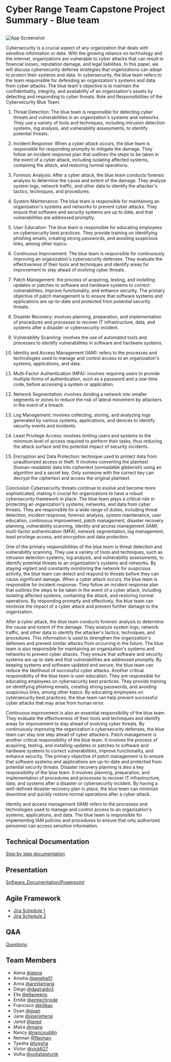 # Cyber Range Team Capstone Project Summary - Blue team  


## 

![App Screenshot](https://asseco.com/files/public/_processed_/csm_Togo_b7ced0b0d4.png)

 Cybersecurity is a crucial aspect of any organization that deals with sensitive information or data. With the growing reliance on technology and the internet, organizations are vulnerable to cyber attacks that can result in financial losses, reputation damage, and legal liabilities. In this paper, we will discuss cybersecurity defense strategies that organizations can adopt to protect their systems and data.
     In cybersecurity, the blue team refers to the team responsible for defending an organization's systems and data from cyber attacks. The blue team's objective is to maintain the confidentiality, integrity, and availability of an organization's assets by detecting and responding to cyber threats.
Role and Responsibilities of the Cybersecurity Blue Team:
1. Threat Detection: The blue team is responsible for detecting cyber threats and vulnerabilities in an organization's systems and networks. They use a variety of tools and techniques, including intrusion detection systems, log analysis, and vulnerability assessments, to identify potential threats.

2. Incident Response: When a cyber attack occurs, the blue team is responsible for responding promptly to mitigate the damage. They follow an incident response plan that outlines the steps to be taken in the event of a cyber attack, including isolating affected systems, containing the attack, and restoring normal operations.

3. Forensic Analysis: After a cyber attack, the blue team conducts forensic analysis to determine the cause and extent of the damage. They analyze system logs, network traffic, and other data to identify the attacker's tactics, techniques, and procedures.

4. System Maintenance: The blue team is responsible for maintaining an organization's systems and networks to prevent cyber attacks. They ensure that software and security systems are up to date, and that vulnerabilities are addressed promptly.

5. User Education: The blue team is responsible for educating employees on cybersecurity best practices. They provide training on identifying phishing emails, creating strong passwords, and avoiding suspicious links, among other topics.

6. Continuous Improvement: The blue team is responsible for continuously improving an organization's cybersecurity defenses. They evaluate the effectiveness of their tools and techniques and identify areas for improvement to stay ahead of evolving cyber threats.

7. Patch Management: the process of acquiring, testing, and installing updates or patches to software and hardware systems to correct vulnerabilities, improve functionality, and enhance security. The primary objective of patch management is to ensure that software systems and applications are up-to-date and protected from potential security threats.

8. Disaster Recovery: involves planning, preparation, and implementation of procedures and processes to recover IT infrastructure, data, and systems after a disaster or cybersecurity incident.

9. Vulnerability Scanning: involves the use of automated tools and processes to identify vulnerabilities in software and hardware systems.

10. Identity and Access Management (IAM): refers to the processes and technologies used to manage and control access to an organization's systems, applications, and data.

11. Multi-Factor Authentication (MFA): involves requiring users to provide multiple forms of authentication, such as a password and a one-time code, before accessing a system or application.

12. Network Segmentation: involves dividing a network into smaller segments or zones to reduce the risk of lateral movement by attackers in the event of a breach.

13. Log Management: involves collecting, storing, and analyzing logs generated by various systems, applications, and devices to identify security events and incidents. 

14. Least Privilege Access: involves limiting users and systems to the minimum level of access required to perform their tasks, thus reducing the attack surface and the potential impact of security incidents. 

15. Encryption and Data Protection: technique used to protect data from unauthorized access or theft. It involves converting the plaintext (human-readable) data into ciphertext (unreadable gibberish) using an algorithm and a secret key. Only someone with the correct key can decrypt the ciphertext and access the original plaintext.

Conclusion
     Cybersecurity threats continue to evolve and become more sophisticated, making it crucial for organizations to have a robust cybersecurity framework in place. The blue team plays a critical role in protecting an organization's systems, networks, and data from cyber threats. They are responsible for a wide range of duties, including threat detection, incident response, forensic analysis, system maintenance, user education, continuous improvement, patch management, disaster recovery planning, vulnerability scanning, identity and access management (IAM), multi-factor authentication (MFA), network segmentation, log management, least privilege access, and encryption and data protection.
     
One of the primary responsibilities of the blue team is threat detection and vulnerability scanning. They use a variety of tools and techniques, such as intrusion detection systems, log analysis, and vulnerability assessments, to identify potential threats to an organization's systems and networks. By staying vigilant and constantly monitoring the network for suspicious activity, the blue team can detect and respond to threats before they can cause significant damage.
When a cyber attack occurs, the blue team is responsible for incident response. They follow an incident response plan that outlines the steps to be taken in the event of a cyber attack, including isolating affected systems, containing the attack, and restoring normal operations. By responding promptly and effectively, the blue team can minimize the impact of a cyber attack and prevent further damage to the organization.

After a cyber attack, the blue team conducts forensic analysis to determine the cause and extent of the damage. They analyze system logs, network traffic, and other data to identify the attacker's tactics, techniques, and procedures. This information is used to strengthen the organization's defenses and prevent similar attacks from occurring in the future.
The blue team is also responsible for maintaining an organization's systems and networks to prevent cyber attacks. They ensure that software and security systems are up to date and that vulnerabilities are addressed promptly. By keeping systems and software updated and secure, the blue team can reduce the likelihood of successful cyber attacks.
Another critical responsibility of the blue team is user education. They are responsible for educating employees on cybersecurity best practices. They provide training on identifying phishing emails, creating strong passwords, and avoiding suspicious links, among other topics. By educating employees on cybersecurity best practices, the blue team can help prevent successful cyber attacks that may arise from human error.

Continuous improvement is also an essential responsibility of the blue team. They evaluate the effectiveness of their tools and techniques and identify areas for improvement to stay ahead of evolving cyber threats. By continuously improving the organization's cybersecurity defenses, the blue team can stay one step ahead of cyber attackers.
Patch management is another critical responsibility of the blue team. It involves the process of acquiring, testing, and installing updates or patches to software and hardware systems to correct vulnerabilities, improve functionality, and enhance security. The primary objective of patch management is to ensure that software systems and applications are up-to-date and protected from potential security threats.
Disaster recovery planning is also a key responsibility of the blue team. It involves planning, preparation, and implementation of procedures and processes to recover IT infrastructure, data, and systems after a disaster or cybersecurity incident. By having a well-defined disaster recovery plan in place, the blue team can minimize downtime and quickly restore normal operations after a cyber attack.

Identity and access management (IAM) refers to the processes and technologies used to manage and control access to an organization's systems, applications, and data. The blue team is responsible for implementing IAM policies and procedures to ensure that only authorized personnel can access sensitive information.



## Technical Documentation

[Step by step documentation](https://docs.google.com/document/d/1ufg-lL1YT5Pf72-AifzWMdgNiWTsxnkgHUhVdONpY-c/edit?usp=sharing)

## Presentation

[Software_Documentation/Powerpoint](https://docs.google.com/presentation/d/18yNWwQrvfefQZUqEECINo0JeCdLnlWzv/edit#slide=id.p1)

## Agile Framework
- [Jira Schedule 1](https://cybersecurityrangeenv.atlassian.net/jira/software/projects/CTRE/boards/1)
- [Jira Schedule 2](https://cybersecurityrangeenv.atlassian.net/jira/software/projects/CTRE/boards/1/backlog)

## Q&A

[Questions](https://docs.google.com/document/d/1-gS53hdiN8ZxduRnXjNI_Sga3Cw74AG0mnnstBYECh4/edit) 





## Team Members
- Alena [@alena](https://www.github.com/)
- Ameha [@ameha01](https://github.com/orgs/cybertrainingrange/people/ameha01)
- Anna [@annitamaria](https://github.com/orgs/cybertrainingrange/people/ANNITAMARIA)
- Diego [@dagiraldo3](https://github.com/orgs/cybertrainingrange/people/dagiraldo3)
- Ella [@ellaowens](https://github.com/ellaowens)
- Emilie [@emtechnode](https://github.com/emtechnode)
- Francisco [@killbay](https://github.com/orgs/cybertrainingrange/people/killbay)
- Gyan [@gyan](https://www.github.com/octokatherine)
- Jane [@jjperipheral](https://github.com/jjperipheral)
- Jared [@jared](https://www.github.com/)
- Maira [@maira](https://www.github.com/)
- Nancy [@nancyuddin](https://github.com/nancyuddin)
- Neiman [@Neiman](https://github.com/orgs/cybertrainingrange/people/bull-in-the-heather)
- Tyesha [@tyesha](https://www.github.com/)
- Victor [@vick627](https://github.com/orgs/cybertrainingrange/people/vick627)
- Volha [@voliatalatynik](https://github.com/orgs/cybertrainingrange/people/voliatalatynik)


